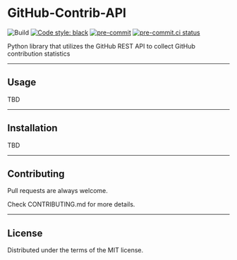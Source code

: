 # GitHub-Contrib-API

![Build](https://github.com/jseop-lim/github-contrib-api/actions/workflows/ci.yml/badge.svg)
[![Code style: black](https://img.shields.io/badge/code%20style-black-000000.svg)](https://github.com/psf/black)
[![pre-commit](https://img.shields.io/badge/pre--commit-enabled-brightgreen?logo=pre-commit&logoColor=white)](https://github.com/pre-commit/pre-commit)
[![pre-commit.ci status](https://results.pre-commit.ci/badge/github/jseop-lim/github-contrib-api/main.svg)](https://results.pre-commit.ci/latest/github/jseop-lim/github-contrib-api/main)

Python library that utilizes the GitHub REST API to collect GitHub contribution statistics

---

## Usage

TBD

---

## Installation

TBD

---

## Contributing

Pull requests are always welcome.

Check CONTRIBUTING.md for more details.

---

## License

Distributed under the terms of the MIT license.
